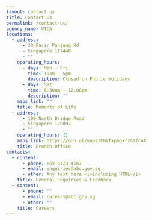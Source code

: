 ```yaml
---
layout: contact_us
title: Contact Us
permalink: /contact-us/
agency_name: VICA
locations:
  - address:
      - 30 Pasir Panjang Rd
      - Singapore 117440
      - ""
    operating_hours:
      - days: Mon - Fri
        time: 10am - 5pm
        description: Closed on Public Holidays
      - days: Sat
        time: 8.30am - 12.00pm
        description: ""
    maps_link: ""
    title: Moments of Life
  - address:
      - 109 North Bridge Road
      - Singapore 179097
      - ""
    operating_hours: []
    maps_link: https://goo.gl/maps/C8VfxphGxT2GsfcaA
    title: Branch Office
contacts:
  - content:
      - phone: +65 6123 4567
      - email: enquiries@abc.gov.sg
      - other: Any text here <i>including HTML</i>
    title: General Enquiries & Feedback
  - content:
      - phone: ""
      - email: careers@abc.gov.sg
      - other: ""
    title: Careers
---
```

